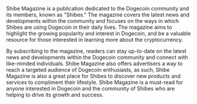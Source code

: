 Shibe Magazine is a publication dedicated to the Dogecoin community and its members, known as "Shibes." The magazine covers the latest news and developments within the community and focuses on the ways in which Shibes are using Dogecoin in their daily lives. The magazine aims to highlight the growing popularity and interest in Dogecoin, and be a valuable resource for those interested in learning more about the cryptocurrency.

By subscribing to the magazine, readers can stay up-to-date on the latest news and developments within the Dogecoin community and connect with like-minded individuals. Shibe Magazine also offers advertisers a way to reach a targeted audience of Dogecoin enthusiasts, as such, Shibe Magazine is also a great place for Shibes to discover new products and services to compliment their lifestyle. Shibe Magazine is a must-read for anyone interested in Dogecoin and the community of Shibes who are helping to drive its growth and success.

<!---
ShibeMagazine/ShibeMagazine is a ✨ special ✨ repository because its `README.md` (this file) appears on your GitHub profile.
You can click the Preview link to take a look at your changes.
--->
